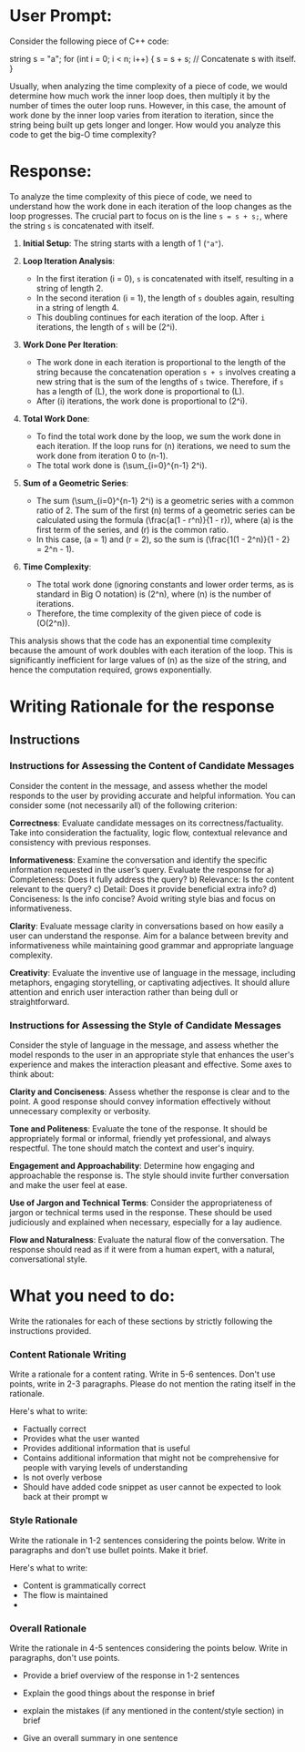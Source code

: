 # User Prompt:

Consider the following piece of C++ code:

string s = "a"; for (int i = 0; i < n; i++) { s = s + s; // Concatenate s with itself. }

Usually, when analyzing the time complexity of a piece of code, we would determine how much work the inner loop does, then multiply it by the number of times the outer loop runs. However, in this case, the amount of work done by the inner loop varies from iteration to iteration, since the string being built up gets longer and longer. How would you analyze this code to get the big-O time complexity?

# Response:

To analyze the time complexity of this piece of code, we need to understand how the work done in each iteration of the loop changes as the loop progresses. The crucial part to focus on is the line `s = s + s;`, where the string `s` is concatenated with itself.

1. **Initial Setup**: The string starts with a length of 1 (`"a"`).

2. **Loop Iteration Analysis**:
    - In the first iteration (i = 0), `s` is concatenated with itself, resulting in a string of length 2.
    - In the second iteration (i = 1), the length of `s` doubles again, resulting in a string of length 4.
    - This doubling continues for each iteration of the loop. After `i` iterations, the length of `s` will be \(2^i\).

3. **Work Done Per Iteration**:
    - The work done in each iteration is proportional to the length of the string because the concatenation operation `s + s` involves creating a new string that is the sum of the lengths of `s` twice. Therefore, if `s` has a length of \(L\), the work done is proportional to \(L\).
    - After \(i\) iterations, the work done is proportional to \(2^i\).

4. **Total Work Done**:
    - To find the total work done by the loop, we sum the work done in each iteration. If the loop runs for \(n\) iterations, we need to sum the work done from iteration 0 to \(n-1\).
    - The total work done is \(\sum_{i=0}^{n-1} 2^i\).

5. **Sum of a Geometric Series**:
    - The sum \(\sum_{i=0}^{n-1} 2^i\) is a geometric series with a common ratio of 2. The sum of the first \(n\) terms of a geometric series can be calculated using the formula \(\frac{a(1 - r^n)}{1 - r}\), where \(a\) is the first term of the series, and \(r\) is the common ratio.
    - In this case, \(a = 1\) and \(r = 2\), so the sum is \(\frac{1(1 - 2^n)}{1 - 2} = 2^n - 1\).

6. **Time Complexity**:
    - The total work done (ignoring constants and lower order terms, as is standard in Big O notation) is \(2^n\), where \(n\) is the number of iterations.
    - Therefore, the time complexity of the given piece of code is \(O(2^n)\).

This analysis shows that the code has an exponential time complexity because the amount of work doubles with each iteration of the loop. This is significantly inefficient for large values of \(n\) as the size of the string, and hence the computation required, grows exponentially.



  
  

# Writing Rationale for the response

  
  

## Instructions

### Instructions for Assessing the Content of Candidate Messages

Consider the content in the message, and assess whether the model responds to the user by providing accurate and helpful information. You can consider some (not necessarily all) of the following criterion:

**Correctness**: Evaluate candidate messages on its correctness/factuality. Take into consideration the factuality, logic flow, contextual relevance and consistency with previous responses.

**Informativeness**: Examine the conversation and identify the specific information requested in the user’s query. Evaluate the response for a) Completeness: Does it fully address the query? b) Relevance: Is the content relevant to the query? c) Detail: Does it provide beneficial extra info? d) Conciseness: Is the info concise? Avoid writing style bias and focus on informativeness.

**Clarity**: Evaluate message clarity in conversations based on how easily a user can understand the response. Aim for a balance between brevity and informativeness while maintaining good grammar and appropriate language complexity.

**Creativity**: Evaluate the inventive use of language in the message, including metaphors, engaging storytelling, or captivating adjectives. It should allure attention and enrich user interaction rather than being dull or straightforward.

  

### Instructions for Assessing the Style of Candidate Messages

  

Consider the style of language in the message, and assess whether the model responds to the user in an appropriate style that enhances the user's experience and makes the interaction pleasant and effective. Some axes to think about:

**Clarity and Conciseness**: Assess whether the response is clear and to the point. A good response should convey information effectively without unnecessary complexity or verbosity.

**Tone and Politeness**: Evaluate the tone of the response. It should be appropriately formal or informal, friendly yet professional, and always respectful. The tone should match the context and user's inquiry.

**Engagement and Approachability**: Determine how engaging and approachable the response is. The style should invite further conversation and make the user feel at ease.

**Use of Jargon and Technical Terms**: Consider the appropriateness of jargon or technical terms used in the response. These should be used judiciously and explained when necessary, especially for a lay audience.

**Flow and Naturalness**: Evaluate the natural flow of the conversation. The response should read as if it were from a human expert, with a natural, conversational style.

  

# What you need to do:

Write the rationales for each of these sections by strictly following the instructions provided.

  

### Content Rationale Writing

Write a rationale for a content rating. Write in 5-6 sentences. Don't use points, write in 2-3 paragraphs. Please do not mention the rating itself in the rationale.

Here's what to write:

- Factually correct
- Provides what the user wanted
- Provides additional information that is useful
- Contains additional information that might not be comprehensive for people with varying levels of understanding
- Is not overly verbose
- Should have added code snippet as user cannot be expected to look back at their prompt w

### Style Rationale

Write the rationale in 1-2 sentences considering the points below. Write in paragraphs and don't use bullet points. Make it brief.

Here's what to write:
- Content is grammatically correct
- The flow is maintained
- 

  

### Overall Rationale

Write the rationale in 4-5 sentences considering the points below. Write in paragraphs, don't use points.

- Provide a brief overview of the response in 1-2 sentences

- Explain the good things about the response in brief

- explain the mistakes (if any mentioned in the content/style section) in brief

- Give an overall summary in one sentence